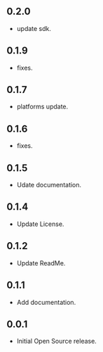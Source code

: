 ## 0.2.0

* update sdk.

## 0.1.9

* fixes.

## 0.1.7

* platforms update.

## 0.1.6

* fixes.

## 0.1.5

* Udate documentation.

## 0.1.4

* Update License.

## 0.1.2

* Update ReadMe.

## 0.1.1

* Add documentation.

## 0.0.1

* Initial Open Source release.

